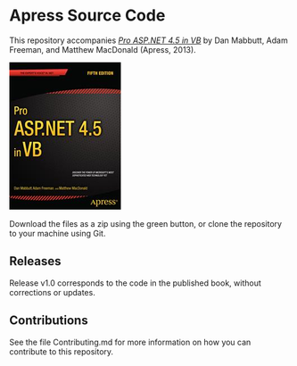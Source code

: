 # Apress Source Code

This repository accompanies [*Pro ASP.NET 4.5 in VB*](http://www.apress.com/9781430243533) by Dan Mabbutt, Adam Freeman, and Matthew MacDonald (Apress, 2013).

![Cover image](9781430243533.jpg)

Download the files as a zip using the green button, or clone the repository to your machine using Git.

## Releases

Release v1.0 corresponds to the code in the published book, without corrections or updates.

## Contributions

See the file Contributing.md for more information on how you can contribute to this repository.
